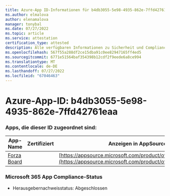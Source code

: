 ```yaml
---
title: Azure-App ID-Informationen für b4db3055-5e98-4935-862e-7ffd42761eaa
ms.author: elmalova
author: elenamalova
manager: tonybal
ms.date: 07/27/2022
ms.topic: article
ms.service: attestation
certification_type: attested
description: Alle verfügbaren Informationen zu Sicherheit und Compliance für b4db3055-5e98-4935-862e-7ffd42761eaa.
ms.openlocfilehash: 567f55a288df2ce15dba91c0ee82947165ff4ed5
ms.sourcegitcommit: 6771e51564baf354398b12cdf2f9eede6a8ce994
ms.translationtype: MT
ms.contentlocale: de-DE
ms.lasthandoff: 07/27/2022
ms.locfileid: "67046463"
---
```

# <a name="azure-app-id-b4db3055-5e98-4935-862e-7ffd42761eaa"></a>Azure-App-ID: b4db3055-5e98-4935-862e-7ffd42761eaa


### <a name="apps-associated-with-this-id"></a>Apps, die dieser ID zugeordnet sind:
| **App-Name** | **Zertifiziert** | **Anzeigen in AppSource** |
|--------------|---------------|-----------------------|
| [Forza Board](../forward/WA200004274.md) |  | [https://appsource.microsoft.com/product/office/WA200004274](https://appsource.microsoft.com/product/office/WA200004274) |

### <a name="microsoft-365-app-compliance-status"></a>Microsoft 365 App Compliance-Status
- Herausgebernachweisstatus: Abgeschlossen
